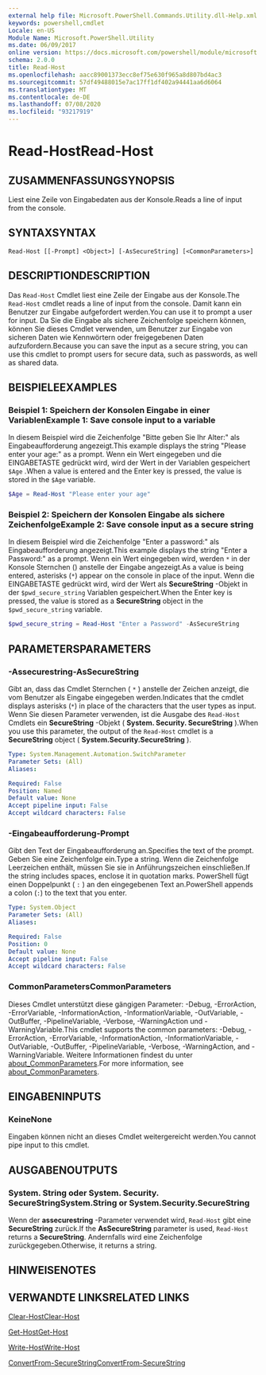 ```yaml
---
external help file: Microsoft.PowerShell.Commands.Utility.dll-Help.xml
keywords: powershell,cmdlet
Locale: en-US
Module Name: Microsoft.PowerShell.Utility
ms.date: 06/09/2017
online version: https://docs.microsoft.com/powershell/module/microsoft.powershell.utility/read-host?view=powershell-7&WT.mc_id=ps-gethelp
schema: 2.0.0
title: Read-Host
ms.openlocfilehash: aacc89001373ecc8ef75e630f965a8d807bd4ac3
ms.sourcegitcommit: 57df49488015e7ac17ff1df402a94441aa6d6064
ms.translationtype: MT
ms.contentlocale: de-DE
ms.lasthandoff: 07/08/2020
ms.locfileid: "93217919"
---
```

# <span data-ttu-id="c9ca0-103">Read-Host</span><span class="sxs-lookup"><span data-stu-id="c9ca0-103">Read-Host</span></span>

## <span data-ttu-id="c9ca0-104">ZUSAMMENFASSUNG</span><span class="sxs-lookup"><span data-stu-id="c9ca0-104">SYNOPSIS</span></span>
<span data-ttu-id="c9ca0-105">Liest eine Zeile von Eingabedaten aus der Konsole.</span><span class="sxs-lookup"><span data-stu-id="c9ca0-105">Reads a line of input from the console.</span></span>

## <span data-ttu-id="c9ca0-106">SYNTAX</span><span class="sxs-lookup"><span data-stu-id="c9ca0-106">SYNTAX</span></span>

```
Read-Host [[-Prompt] <Object>] [-AsSecureString] [<CommonParameters>]
```

## <span data-ttu-id="c9ca0-107">DESCRIPTION</span><span class="sxs-lookup"><span data-stu-id="c9ca0-107">DESCRIPTION</span></span>

<span data-ttu-id="c9ca0-108">Das `Read-Host` Cmdlet liest eine Zeile der Eingabe aus der Konsole.</span><span class="sxs-lookup"><span data-stu-id="c9ca0-108">The `Read-Host` cmdlet reads a line of input from the console.</span></span> <span data-ttu-id="c9ca0-109">Damit kann ein Benutzer zur Eingabe aufgefordert werden.</span><span class="sxs-lookup"><span data-stu-id="c9ca0-109">You can use it to prompt a user for input.</span></span> <span data-ttu-id="c9ca0-110">Da Sie die Eingabe als sichere Zeichenfolge speichern können, können Sie dieses Cmdlet verwenden, um Benutzer zur Eingabe von sicheren Daten wie Kennwörtern oder freigegebenen Daten aufzufordern.</span><span class="sxs-lookup"><span data-stu-id="c9ca0-110">Because you can save the input as a secure string, you can use this cmdlet to prompt users for secure data, such as passwords, as well as shared data.</span></span>

## <span data-ttu-id="c9ca0-111">BEISPIELE</span><span class="sxs-lookup"><span data-stu-id="c9ca0-111">EXAMPLES</span></span>

### <span data-ttu-id="c9ca0-112">Beispiel 1: Speichern der Konsolen Eingabe in einer Variablen</span><span class="sxs-lookup"><span data-stu-id="c9ca0-112">Example 1: Save console input to a variable</span></span>

<span data-ttu-id="c9ca0-113">In diesem Beispiel wird die Zeichenfolge "Bitte geben Sie Ihr Alter:" als Eingabeaufforderung angezeigt.</span><span class="sxs-lookup"><span data-stu-id="c9ca0-113">This example displays the string "Please enter your age:" as a prompt.</span></span> <span data-ttu-id="c9ca0-114">Wenn ein Wert eingegeben und die EINGABETASTE gedrückt wird, wird der Wert in der Variablen gespeichert `$Age` .</span><span class="sxs-lookup"><span data-stu-id="c9ca0-114">When a value is entered and the Enter key is pressed, the value is stored in the `$Age` variable.</span></span>

```powershell
$Age = Read-Host "Please enter your age"
```

### <span data-ttu-id="c9ca0-115">Beispiel 2: Speichern der Konsolen Eingabe als sichere Zeichenfolge</span><span class="sxs-lookup"><span data-stu-id="c9ca0-115">Example 2: Save console input as a secure string</span></span>

<span data-ttu-id="c9ca0-116">In diesem Beispiel wird die Zeichenfolge "Enter a password:" als Eingabeaufforderung angezeigt.</span><span class="sxs-lookup"><span data-stu-id="c9ca0-116">This example displays the string "Enter a Password:" as a prompt.</span></span> <span data-ttu-id="c9ca0-117">Wenn ein Wert eingegeben wird, werden `*` in der Konsole Sternchen () anstelle der Eingabe angezeigt.</span><span class="sxs-lookup"><span data-stu-id="c9ca0-117">As a value is being entered, asterisks (`*`) appear on the console in place of the input.</span></span> <span data-ttu-id="c9ca0-118">Wenn die EINGABETASTE gedrückt wird, wird der Wert als **SecureString** -Objekt in der `$pwd_secure_string` Variablen gespeichert.</span><span class="sxs-lookup"><span data-stu-id="c9ca0-118">When the Enter key is pressed, the value is stored as a **SecureString** object in the `$pwd_secure_string` variable.</span></span>

```powershell
$pwd_secure_string = Read-Host "Enter a Password" -AsSecureString
```

## <span data-ttu-id="c9ca0-119">PARAMETERS</span><span class="sxs-lookup"><span data-stu-id="c9ca0-119">PARAMETERS</span></span>

### <span data-ttu-id="c9ca0-120">-Assecurestring</span><span class="sxs-lookup"><span data-stu-id="c9ca0-120">-AsSecureString</span></span>

<span data-ttu-id="c9ca0-121">Gibt an, dass das Cmdlet Sternchen ( `*` ) anstelle der Zeichen anzeigt, die vom Benutzer als Eingabe eingegeben werden.</span><span class="sxs-lookup"><span data-stu-id="c9ca0-121">Indicates that the cmdlet displays asterisks (`*`) in place of the characters that the user types as input.</span></span> <span data-ttu-id="c9ca0-122">Wenn Sie diesen Parameter verwenden, ist die Ausgabe des `Read-Host` Cmdlets ein **SecureString** -Objekt ( **System. Security. SecureString** ).</span><span class="sxs-lookup"><span data-stu-id="c9ca0-122">When you use this parameter, the output of the `Read-Host` cmdlet is a **SecureString** object ( **System.Security.SecureString** ).</span></span>

```yaml
Type: System.Management.Automation.SwitchParameter
Parameter Sets: (All)
Aliases:

Required: False
Position: Named
Default value: None
Accept pipeline input: False
Accept wildcard characters: False
```

### <span data-ttu-id="c9ca0-123">-Eingabeaufforderung</span><span class="sxs-lookup"><span data-stu-id="c9ca0-123">-Prompt</span></span>

<span data-ttu-id="c9ca0-124">Gibt den Text der Eingabeaufforderung an.</span><span class="sxs-lookup"><span data-stu-id="c9ca0-124">Specifies the text of the prompt.</span></span>
<span data-ttu-id="c9ca0-125">Geben Sie eine Zeichenfolge ein.</span><span class="sxs-lookup"><span data-stu-id="c9ca0-125">Type a string.</span></span>
<span data-ttu-id="c9ca0-126">Wenn die Zeichenfolge Leerzeichen enthält, müssen Sie sie in Anführungszeichen einschließen.</span><span class="sxs-lookup"><span data-stu-id="c9ca0-126">If the string includes spaces, enclose it in quotation marks.</span></span>
<span data-ttu-id="c9ca0-127">PowerShell fügt einen Doppelpunkt ( `:` ) an den eingegebenen Text an.</span><span class="sxs-lookup"><span data-stu-id="c9ca0-127">PowerShell appends a colon (`:`) to the text that you enter.</span></span>

```yaml
Type: System.Object
Parameter Sets: (All)
Aliases:

Required: False
Position: 0
Default value: None
Accept pipeline input: False
Accept wildcard characters: False
```

### <span data-ttu-id="c9ca0-128">CommonParameters</span><span class="sxs-lookup"><span data-stu-id="c9ca0-128">CommonParameters</span></span>

<span data-ttu-id="c9ca0-129">Dieses Cmdlet unterstützt diese gängigen Parameter: -Debug, -ErrorAction, -ErrorVariable, -InformationAction, -InformationVariable, -OutVariable, -OutBuffer, -PipelineVariable, -Verbose, -WarningAction und -WarningVariable.</span><span class="sxs-lookup"><span data-stu-id="c9ca0-129">This cmdlet supports the common parameters: -Debug, -ErrorAction, -ErrorVariable, -InformationAction, -InformationVariable, -OutVariable, -OutBuffer, -PipelineVariable, -Verbose, -WarningAction, and -WarningVariable.</span></span> <span data-ttu-id="c9ca0-130">Weitere Informationen findest du unter [about_CommonParameters](https://go.microsoft.com/fwlink/?LinkID=113216).</span><span class="sxs-lookup"><span data-stu-id="c9ca0-130">For more information, see [about_CommonParameters](https://go.microsoft.com/fwlink/?LinkID=113216).</span></span>

## <span data-ttu-id="c9ca0-131">EINGABEN</span><span class="sxs-lookup"><span data-stu-id="c9ca0-131">INPUTS</span></span>

### <span data-ttu-id="c9ca0-132">Keine</span><span class="sxs-lookup"><span data-stu-id="c9ca0-132">None</span></span>

<span data-ttu-id="c9ca0-133">Eingaben können nicht an dieses Cmdlet weitergereicht werden.</span><span class="sxs-lookup"><span data-stu-id="c9ca0-133">You cannot pipe input to this cmdlet.</span></span>

## <span data-ttu-id="c9ca0-134">AUSGABEN</span><span class="sxs-lookup"><span data-stu-id="c9ca0-134">OUTPUTS</span></span>

### <span data-ttu-id="c9ca0-135">System. String oder System. Security. SecureString</span><span class="sxs-lookup"><span data-stu-id="c9ca0-135">System.String or System.Security.SecureString</span></span>

<span data-ttu-id="c9ca0-136">Wenn der **assecurestring** -Parameter verwendet wird, `Read-Host` gibt eine **SecureString** zurück.</span><span class="sxs-lookup"><span data-stu-id="c9ca0-136">If the **AsSecureString** parameter is used, `Read-Host` returns a **SecureString**.</span></span> <span data-ttu-id="c9ca0-137">Andernfalls wird eine Zeichenfolge zurückgegeben.</span><span class="sxs-lookup"><span data-stu-id="c9ca0-137">Otherwise, it returns a string.</span></span>

## <span data-ttu-id="c9ca0-138">HINWEISE</span><span class="sxs-lookup"><span data-stu-id="c9ca0-138">NOTES</span></span>

## <span data-ttu-id="c9ca0-139">VERWANDTE LINKS</span><span class="sxs-lookup"><span data-stu-id="c9ca0-139">RELATED LINKS</span></span>

[<span data-ttu-id="c9ca0-140">Clear-Host</span><span class="sxs-lookup"><span data-stu-id="c9ca0-140">Clear-Host</span></span>](../microsoft.powershell.core/clear-host.md)

[<span data-ttu-id="c9ca0-141">Get-Host</span><span class="sxs-lookup"><span data-stu-id="c9ca0-141">Get-Host</span></span>](Get-Host.md)

[<span data-ttu-id="c9ca0-142">Write-Host</span><span class="sxs-lookup"><span data-stu-id="c9ca0-142">Write-Host</span></span>](Write-Host.md)

[<span data-ttu-id="c9ca0-143">ConvertFrom-SecureString</span><span class="sxs-lookup"><span data-stu-id="c9ca0-143">ConvertFrom-SecureString</span></span>](../Microsoft.PowerShell.Security/ConvertFrom-SecureString.md)
